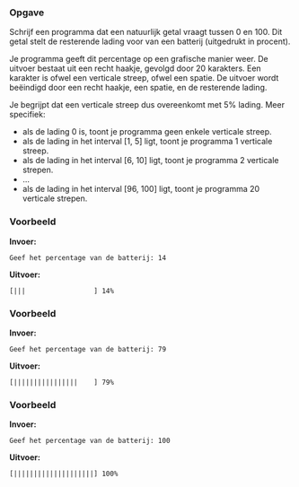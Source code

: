 ### Opgave

Schrijf een programma dat een natuurlijk getal vraagt tussen 0 en 100. Dit getal stelt de resterende lading voor van een batterij (uitgedrukt in procent).

Je programma geeft dit percentage op een grafische manier weer. De uitvoer bestaat uit een recht haakje, gevolgd door 20 karakters. Een karakter is ofwel een verticale streep, ofwel een spatie. De uitvoer wordt beëindigd door een recht haakje, een spatie, en de resterende lading.

Je begrijpt dat een verticale streep dus overeenkomt met 5% lading. Meer specifiek:
* als de lading 0 is, toont je programma geen enkele verticale streep.
* als de lading in het interval [1, 5] ligt, toont je programma 1 verticale streep.
* als de lading in het interval [6, 10] ligt, toont je programma 2 verticale strepen.
* ...
* als de lading in het interval [96, 100] ligt, toont je programma 20 verticale strepen.


### Voorbeeld

**Invoer:**

    Geef het percentage van de batterij: 14

**Uitvoer:**

    [|||                 ] 14%

### Voorbeeld

**Invoer:**

    Geef het percentage van de batterij: 79

**Uitvoer:**

    [||||||||||||||||    ] 79%

### Voorbeeld

**Invoer:**

    Geef het percentage van de batterij: 100

**Uitvoer:**

    [||||||||||||||||||||] 100%
